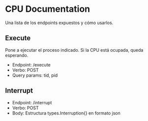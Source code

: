 # CPU Documentation
Una lista de los endpoints expuestos y cómo usarlos.

## Execute
Pone a ejecutar el proceso indicado. Si la CPU está ocupada, queda esperando.
- Endpoint: /execute
- Verbo: POST
- Query params: tid, pid

## Interrupt
- Endpoint: /interrupt
- Verbo: POST
- Body: Estructura types.Interruption{} en formato json
